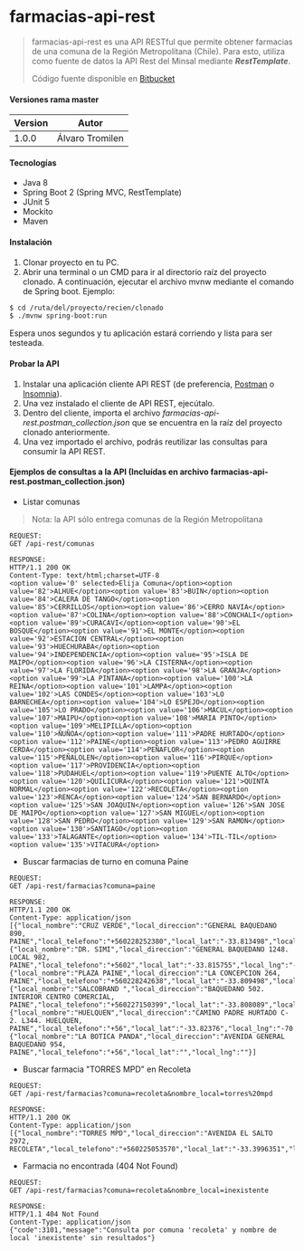 # farmacias-api-rest
>farmacias-api-rest es una API RESTful que permite obtener farmacias de una comuna de la Región Metropolitana (Chile). Para
>esto, utiliza como fuente de datos la API Rest del Minsal mediante _**RestTemplate**_.
>
>Código fuente disponible en [Bitbucket](https://bitbucket.org/a-tromilen/farmacias-api-rest/src/master/)
>
#### Versiones rama master
| Version | Autor|
|---------|------|
|1.0.0    |Álvaro Tromilen |

#### Tecnologías
* Java 8
* Spring Boot 2 (Spring MVC, RestTemplate)
* JUnit 5
* Mockito
* Maven

#### Instalación
1. Clonar proyecto en tu PC.
2. Abrir una terminal o un CMD para ir al directorio raíz del proyecto clonado. A continuación, ejecutar el archivo 
mvnw mediante el comando de Spring boot. Ejemplo:
```bash
$ cd /ruta/del/proyecto/recien/clonado
$ ./mvnw spring-boot:run
```

Espera unos segundos y tu aplicación estará corriendo y lista para ser testeada.

#### Probar la API
1. Instalar una aplicación cliente API REST (de preferencia, [Postman](https://www.postman.com/downloads/) 
o [Insomnia](https://insomnia.rest/)).
2. Una vez instalado el cliente de API REST, ejecútalo.
3. Dentro del cliente, importa el archivo *farmacias-api-rest.postman_collection.json* que se encuentra en la raíz
del proyecto clonado anteriormente.
4. Una vez importado el archivo, podrás reutilizar las consultas para consumir la API REST.

#### Ejemplos de consultas a la API (Incluídas en archivo farmacias-api-rest.postman_collection.json)

* Listar comunas
> Nota: la API sólo entrega comunas de la Región Metropolitana
```
REQUEST: 
GET /api-rest/comunas

RESPONSE:
HTTP/1.1 200 OK
Content-Type: text/html;charset=UTF-8
<option value='0' selected>Elija Comuna</option><option value='82'>ALHUE</option><option value='83'>BUIN</option><option value='84'>CALERA DE TANGO</option><option value='85'>CERRILLOS</option><option value='86'>CERRO NAVIA</option><option value='87'>COLINA</option><option value='88'>CONCHALI</option><option value='89'>CURACAVI</option><option value='90'>EL BOSQUE</option><option value='91'>EL MONTE</option><option value='92'>ESTACION CENTRAL</option><option value='93'>HUECHURABA</option><option value='94'>INDEPENDENCIA</option><option value='95'>ISLA DE MAIPO</option><option value='96'>LA CISTERNA</option><option value='97'>LA FLORIDA</option><option value='98'>LA GRANJA</option><option value='99'>LA PINTANA</option><option value='100'>LA REINA</option><option value='101'>LAMPA</option><option value='102'>LAS CONDES</option><option value='103'>LO BARNECHEA</option><option value='104'>LO ESPEJO</option><option value='105'>LO PRADO</option><option value='106'>MACUL</option><option value='107'>MAIPU</option><option value='108'>MARIA PINTO</option><option value='109'>MELIPILLA</option><option value='110'>ÑUÑOA</option><option value='111'>PADRE HURTADO</option><option value='112'>PAINE</option><option value='113'>PEDRO AGUIRRE CERDA</option><option value='114'>PEÑAFLOR</option><option value='115'>PEÑALOLEN</option><option value='116'>PIRQUE</option><option value='117'>PROVIDENCIA</option><option value='118'>PUDAHUEL</option><option value='119'>PUENTE ALTO</option><option value='120'>QUILICURA</option><option value='121'>QUINTA NORMAL</option><option value='122'>RECOLETA</option><option value='123'>RENCA</option><option value='124'>SAN BERNARDO</option><option value='125'>SAN JOAQUIN</option><option value='126'>SAN JOSE DE MAIPO</option><option value='127'>SAN MIGUEL</option><option value='128'>SAN PEDRO</option><option value='129'>SAN RAMON</option><option value='130'>SANTIAGO</option><option value='133'>TALAGANTE</option><option value='134'>TIL-TIL</option><option value='135'>VITACURA</option>
```

* Buscar farmacias de turno en comuna Paine
```
REQUEST: 
GET /api-rest/farmacias?comuna=paine

RESPONSE:
HTTP/1.1 200 OK
Content-Type: application/json
[{"local_nombre":"CRUZ VERDE","local_direccion":"GENERAL BAQUEDANO 890, PAINE","local_telefono":"+560228252380","local_lat":"-33.813498","local_lng":"-70.743019"},{"local_nombre":"DR. SIMI","local_direccion":"GENERAL BAQUEDANO 1248. LOCAL 982, PAINE","local_telefono":"+5602","local_lat":"-33.815755","local_lng":"-70.743052"},{"local_nombre":"PLAZA PAINE","local_direccion":"LA CONCEPCION 264, PAINE","local_telefono":"+560228242638","local_lat":"-33.809498","local_lng":"-70.738717"},{"local_nombre":"SALCOBRAND ","local_direccion":"BAQUEDANO 502. INTERIOR CENTRO COMERCIAL, PAINE","local_telefono":"+560227150399","local_lat":"-33.808089","local_lng":"-70.742343"},{"local_nombre":"HUELQUEN","local_direccion":"CAMINO PADRE HURTADO C-2. L344. HUELQUEN, PAINE","local_telefono":"+56","local_lat":"-33.82376","local_lng":"-70.644629"},{"local_nombre":"LA BOTICA PANDA","local_direccion":"AVENIDA GENERAL BAQUEDANO 954, PAINE","local_telefono":"+56","local_lat":"","local_lng":""}]
```

* Buscar farmacia "TORRES MPD" en Recoleta
```
REQUEST: 
GET /api-rest/farmacias?comuna=recoleta&nombre_local=torres%20mpd

RESPONSE:
HTTP/1.1 200 OK
Content-Type: application/json
[{"local_nombre":"TORRES MPD","local_direccion":"AVENIDA EL SALTO 2972, RECOLETA","local_telefono":"+560225053570","local_lat":"-33.3996351","local_lng":"-70.62894990000001"}]
```

* Farmacia no encontrada (404 Not Found)
```
REQUEST: 
GET /api-rest/farmacias?comuna=recoleta&nombre_local=inexistente

RESPONSE:
HTTP/1.1 404 Not Found
Content-Type: application/json
{"code":3101,"message":"Consulta por comuna 'recoleta' y nombre de local 'inexistente' sin resultados"}
```
